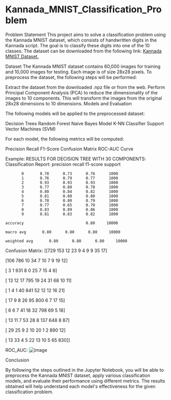 # Kannada_MNIST_Classification_Problem

Problem Statement
This project aims to solve a classification problem using the Kannada MNIST dataset, which consists of handwritten digits in the Kannada script. The goal is to classify these digits into one of the 10 classes. The dataset can be downloaded from the following link: [Kannada MNIST Dataset.](https://www.kaggle.com/datasets/higgstachyon/kannada-mnist)

Dataset
The Kannada MNIST dataset contains 60,000 images for training and 10,000 images for testing. Each image is of size 28x28 pixels. To preprocess the dataset, the following steps will be performed:

Extract the dataset from the downloaded .npz file or from the web.
Perform Principal Component Analysis (PCA) to reduce the dimensionality of the images to 10 components. This will transform the images from the original 28x28 dimensions to 10 dimensions.
Models and Evaluation

The following models will be applied to the preprocessed dataset:

Decision Trees
Random Forest
Naive Bayes Model
K-NN Classifier
Support Vector Machines (SVM)

For each model, the following metrics will be computed:

Precision
Recall
F1-Score
Confusion Matrix
ROC-AUC Curve

Example: 
RESULTS FOR DECISION TREE WITH 30 COMPONENTS:
Classification Report:
              precision    recall  f1-score   support

           0       0.78      0.73      0.76      1000
           1       0.76      0.79      0.77      1000
           2       0.93      0.93      0.93      1000
           3       0.77      0.80      0.78      1000
           4       0.80      0.84      0.82      1000
           5       0.81      0.80      0.80      1000
           6       0.78      0.80      0.79      1000
           7       0.77      0.65      0.70      1000
           8       0.83      0.89      0.86      1000
           9       0.81      0.83      0.82      1000

    accuracy                           0.80     10000
    
    macro avg       0.80      0.80      0.80     10000

    weighted avg       0.80      0.80      0.80     10000



Confusion Matrix:
[[729 153  12  23   9   4   9   9  35  17]
 
 [106 786  10  34   7  10   7   9  19  12]

 [  3   1 931   8   0  25   7  15   4   6]
 
 [ 13  12  17 795  19  24  31  68  10  11]
 
 [  1   4   1  40 841  52  12  12  16  21]
 
 [ 17   9   8  26  95 800   6   7  17  15]
 
 [  6   6   7  41  18  32 798  69   5  18]
 
 [ 13  11   7  53  28   8 137 648   8  87]
 
 [ 29  25   9   2  10  20   1   2 890  12]
 
 [ 13  33   4   5  22  13  10   5  65 830]]

 ROC_AUC:
 ![image](https://github.com/NAVEEN-RAJ-C/Kannada_MNIST_Classification_Problem/assets/133734968/72f8f6ad-5fd3-4234-b547-032358b8f383)

Conclusion

By following the steps outlined in the Jupyter Notebook, you will be able to preprocess the Kannada MNIST dataset, apply various classification models, and evaluate their performance using different metrics. The results obtained will help understand each model's effectiveness for the given classification problem.
